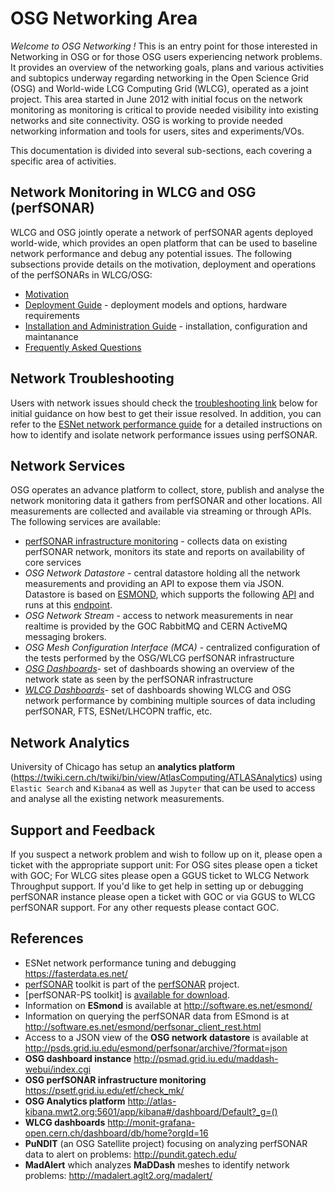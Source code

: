 OSG Networking Area
===================

*Welcome to OSG Networking !* This is an entry point for those interested in Networking in OSG or for those OSG users experiencing network problems. It provides an overview of the networking goals, plans and various activities and subtopics underway regarding networking in the Open Science Grid (OSG) and World-wide LCG Computing Grid (WLCG), operated as a joint project. This area started in June 2012 with initial focus on the network monitoring as monitoring is critical to provide needed visibility into existing networks and site connectivity. OSG is working to provide needed networking information and tools for users, sites and experiments/VOs.

This documentation is divided into several sub-sections, each covering a specific area of activities. 

Network Monitoring in WLCG and OSG (perfSONAR)
----------------------------------------------

WLCG and OSG jointly operate a network of perfSONAR agents deployed world-wide, which provides an open platform that can be used to baseline network performance and debug any potential issues. The following subsections provide details on the motivation, deployment and operations of the perfSONARs in WLCG/OSG: 

- [Motivation](perfsonar-in-osg.md)
- [Deployment Guide](perfsonar/deployment-models.md) - deployment models and options, hardware requirements
- [Installation and Administration Guide](perfsonar/installation.md) - installation, configuration and maintanance 
- [Frequently Asked Questions](perfsonar/faq.md)

Network Troubleshooting
-----------------------
Users with network issues should check the [troubleshooting link](network-troubleshooting.md) below for initial guidance on how best to get their issue resolved. In addition, you can refer to the [ESNet network performance guide](https://fasterdata.es.net/performance-testing/troubleshooting/network-troubleshooting-quick-reference-guide/) for a detailed instructions on how to identify and isolate network performance issues using perfSONAR.

Network Services 
----------------

OSG operates an advance platform to collect, store, publish and analyse the network monitoring data it gathers from perfSONAR and other locations. All measurements are collected and available via streaming or through APIs. The following services are available:

- [perfSONAR infrastructure monitoring](perfsonar/psetf.md) - collects data on existing perfSONAR network, monitors its state and reports on availability of core services
- *OSG Network Datastore* - central datastore holding all the network measurements and providing an API to expose them via JSON. Datastore is based on [ESMOND](http://software.es.net/esmond/), which supports the following [API](http://software.es.net/esmond/perfsonar_client_rest.html) and runs at this [endpoint](http://psds.grid.iu.edu/esmond/perfsonar/archive/?format=json).
- *OSG Network Stream* - access to network measurements in near realtime is provided by the GOC RabbitMQ and CERN ActiveMQ messaging brokers.
- *OSG Mesh Configuration Interface (MCA)* - centralized configuration of the tests performed by the OSG/WLCG perfSONAR infrastructure
- [*OSG Dashboards*](http://psmad.grid.iu.edu/maddash-webui/index.cgi)- set of dashboards showing an overview of the network state as seen by the perfSONAR infrastructure 
- [*WLCG Dashboards*](http://monit-grafana-open.cern.ch/dashboard/db/home?orgId=16)- set of dashboards showing WLCG and OSG network performance by combining multiple sources of data including perfSONAR, FTS, ESNet/LHCOPN traffic, etc. 

Network Analytics
-----------------
University of Chicago has setup an **analytics platform** (<https://twiki.cern.ch/twiki/bin/view/AtlasComputing/ATLASAnalytics>) using `Elastic Search` and `Kibana4` as well as `Jupyter` that can be used to access and analyse all the existing network measurements.

Support and Feedback
--------------------
If you suspect a network problem and wish to follow up on it, please open a ticket with the appropriate support unit: For OSG sites please open a ticket with GOC; For WLCG sites please open a GGUS ticket to WLCG Network Throughput support. If you'd like to get help in setting up or debugging perfSONAR instance please open a ticket with GOC or via GGUS to WLCG perfSONAR support. For any other requests please contact GOC.


References
----------
- ESNet network performance tuning and debugging <https://fasterdata.es.net/>
- [perfSONAR](http://docs.perfsonar.net/) toolkit is part of the [perfSONAR](http://www.perfsonar.net/) project. 
- [perfSONAR-PS toolkit] is [available for download](http://docs.perfsonar.net/install_getting.html). 
- Information on **ESmond** is available at <http://software.es.net/esmond/>
- Information on querying the perfSONAR data from ESmond is at <http://software.es.net/esmond/perfsonar_client_rest.html>
- Access to a JSON view of the **OSG network datastore** is available at <http://psds.grid.iu.edu/esmond/perfsonar/archive/?format=json>
- **OSG dashboard instance** <http://psmad.grid.iu.edu/maddash-webui/index.cgi>
- **OSG perfSONAR infrastructure monitoring** <https://psetf.grid.iu.edu/etf/check_mk/>
- **OSG Analytics platform** <http://atlas-kibana.mwt2.org:5601/app/kibana#/dashboard/Default?_g=()>
- **WLCG dashboards** http://monit-grafana-open.cern.ch/dashboard/db/home?orgId=16
- **PuNDIT** (an OSG Satellite project) focusing on analyzing perfSONAR data to alert on problems: <http://pundit.gatech.edu/>
- **MadAlert** which analyzes **MaDDash** meshes to identify network problems: <http://madalert.aglt2.org/madalert/>



